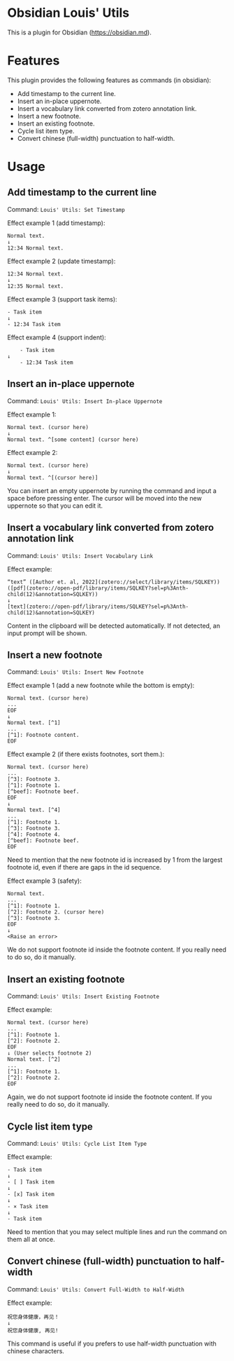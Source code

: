 # Obsidian Louis' Utils

This is a plugin for Obsidian (https://obsidian.md).

# Features

This plugin provides the following features as commands (in obsidian):
- Add timestamp to the current line.
- Insert an in-place uppernote.
- Insert a vocabulary link converted from zotero annotation link.
- Insert a new footnote.
- Insert an existing footnote.
- Cycle list item type.
- Convert chinese (full-width) punctuation to half-width.

# Usage

## Add timestamp to the current line

Command: `Louis' Utils: Set Timestamp`

Effect example 1 (add timestamp):
```text
Normal text.
↓
12:34 Normal text.
```

Effect example 2 (update timestamp):
```text
12:34 Normal text.
↓
12:35 Normal text.
```

Effect example 3 (support task items):
```text
- Task item
↓
- 12:34 Task item
```

Effect example 4 (support indent):
```text
    - Task item
↓
    - 12:34 Task item
```

## Insert an in-place uppernote

Command: `Louis' Utils: Insert In-place Uppernote`

Effect example 1:
```text
Normal text. (cursor here)
↓
Normal text. ^[some content] (cursor here)
```

Effect example 2: 
```text
Normal text. (cursor here)
↓
Normal text. ^[(cursor here)]
```
You can insert an empty uppernote by running the command and input a space before pressing enter.
The cursor will be moved into the new uppernote so that you can edit it.

## Insert a vocabulary link converted from zotero annotation link

Command: `Louis' Utils: Insert Vocabulary Link`

Effect example:
```text
“text” ([Author et. al, 2022](zotero://select/library/items/SQLKEY)) ([pdf](zotero://open-pdf/library/items/SQLKEY?sel=p%3Anth-child(12)&annotation=SQLKEY))
↓
[text](zotero://open-pdf/library/items/SQLKEY?sel=p%3Anth-child(12)&annotation=SQLKEY)
```
Content in the clipboard will be detected automatically. If not detected, an input prompt will be shown.
    

## Insert a new footnote

Command: `Louis' Utils: Insert New Footnote`

Effect example 1 (add a new footnote while the bottom is empty):
```text
Normal text. (cursor here)
...
EOF
↓
Normal text. [^1]
...
[^1]: Footnote content.
EOF
```

Effect example 2 (if there exists footnotes, sort them.):
```text
Normal text. (cursor here)
...
[^3]: Footnote 3.
[^1]: Footnote 1.
[^beef]: Footnote beef.
EOF
↓
Normal text. [^4]
...
[^1]: Footnote 1.
[^3]: Footnote 3.
[^4]: Footnote 4.
[^beef]: Footnote beef.
EOF
```
Need to mention that the new footnote id is increased by 1 from the largest footnote id, even if there are gaps in the id sequence.

Effect example 3 (safety):
```text
Normal text.
...
[^1]: Footnote 1.
[^2]: Footnote 2. (cursor here)
[^3]: Footnote 3.
EOF
↓
<Raise an error>
```

We do not support footnote id inside the footnote content. If you really need to do so, do it manually.

## Insert an existing footnote

Command: `Louis' Utils: Insert Existing Footnote`

Effect example:
```text
Normal text. (cursor here)
...
[^1]: Footnote 1.
[^2]: Footnote 2.
EOF
↓ (User selects footnote 2)
Normal text. [^2]
...
[^1]: Footnote 1.
[^2]: Footnote 2.
EOF
```

Again, we do not support footnote id inside the footnote content. If you really need to do so, do it manually.

## Cycle list item type

Command: `Louis' Utils: Cycle List Item Type`

Effect example:
```text
- Task item
↓
- [ ] Task item
↓
- [x] Task item
↓
- × Task item
↓
- Task item
```

Need to mention that you may select multiple lines and run the command on them all at once.

## Convert chinese (full-width) punctuation to half-width

Command: `Louis' Utils: Convert Full-Width to Half-Width`

Effect example:
```text
祝您身体健康，再见！
↓
祝您身体健康, 再见!
```

This command is useful if you prefers to use half-width punctuation with chinese characters.